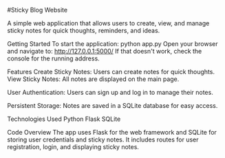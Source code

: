 #Sticky Blog Website

A simple web application that allows users to create, view, and manage sticky notes for quick thoughts, reminders, and ideas.

Getting Started
To start the application:
python app.py
Open your browser and navigate to:
http://127.0.0.1:5000/
If that doesn't work, check the console for the running address.

Features
Create Sticky Notes: Users can create notes for quick thoughts.
View Sticky Notes: All notes are displayed on the main page.

User Authentication: Users can sign up and log in to manage their notes.

Persistent Storage: Notes are saved in a SQLite database for easy access.

Technologies Used
Python
Flask
SQLite

Code Overview
The app uses Flask for the web framework and SQLite for storing user credentials and sticky notes. It includes routes for user registration, login, and displaying sticky notes.


